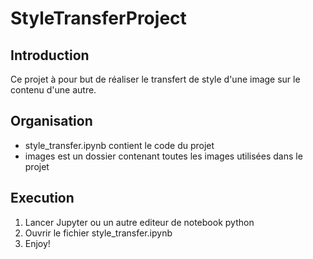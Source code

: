 # StyleTransferProject

## Introduction

Ce projet à pour but de réaliser le transfert de style d'une image sur le contenu d'une autre.


## Organisation

- style_transfer.ipynb contient le code du projet
- images est un dossier contenant toutes les images utilisées dans le projet


## Execution

1. Lancer Jupyter ou un autre editeur de notebook python
2. Ouvrir le fichier style_transfer.ipynb
3. Enjoy!
